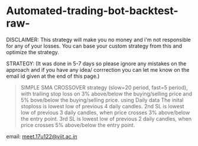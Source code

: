 # Automated-trading-bot-backtest-raw-


DISCLAIMER: This strategy will make you no money and i'm not responsible for any of your losses. You can base your custom strategy from this and optimize the strategy.

STRATEGY: (It was done in 5-7 days so please ignore any mistakes on the approach and if you have any idea/ corrrection you can let me know on the email id given at the end of this page.)


>SIMPLE SMA CROSSOVER strategy (slow=20 period, fast=5 period), with trailing stop loss on 3% above/below the buying/selling price and 5% bove/below the buying/selling price. using Daily data
> The inital stoploss is lowest low of previous 4 daily candles.
> 2nd SL is lowest low of previous 3 daily candles, when price crosses 3% above/below the entry point.
> 3rd SL is lowest low of previous 2 daily candles, when price crosses 5% above/below the entry point.


email: meet.17u122@viit.ac.in




